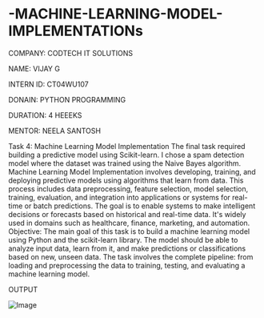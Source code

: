 # -MACHINE-LEARNING-MODEL-IMPLEMENTATIONs

COMPANY: CODTECH IT SOLUTIONS

NAME: VIJAY G

INTERN ID:  CT04WU107

DONAIN: PYTHON PROGRAMMING

DURATION: 4 HEEEKS

MENTOR: NEELA SANTOSH

Task 4: Machine Learning Model Implementation
The final task required building a predictive model using Scikit-learn. I chose a spam detection model where the dataset was trained using the Naive Bayes algorithm.
Machine Learning Model Implementation involves developing, training, and deploying predictive models using algorithms that learn from data. This process includes data preprocessing, feature selection, model selection, training, evaluation, and integration into applications or systems for real-time or batch predictions. The goal is to enable systems to make intelligent decisions or forecasts based on historical and real-time data. It's widely used in domains such as healthcare, finance, marketing, and automation.
Objective:
The main goal of this task is to build a machine learning model using Python and the scikit-learn library. The model should be able to analyze input data, learn from it, and make predictions or classifications based on new, unseen data. The task involves the complete pipeline: from loading and preprocessing the data to training, testing, and evaluating a machine learning model.

OUTPUT

![Image](https://github.com/user-attachments/assets/b64432e6-ddb2-40ce-8a2b-79d582620b51)


